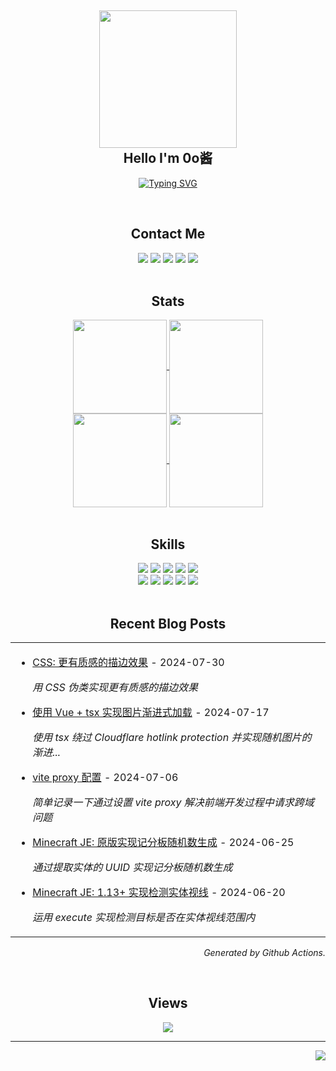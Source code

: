 <h2 align="center">
    <a href="#">
        <img src="./avatar.svg" width="220" />
        <br/>
    </a>
    Hello I'm 0o酱
</h2>

<p align="center">
    <a href="https://blog.im0o.top/">
        <img src="https://readme-typing-svg.demolab.com?font=ZCOOL+KuaiLe&pause=1000&color=F47F2C&center=true&vCenter=true&width=500&lines=%E5%85%89%E9%98%B4%E5%A6%82%E6%A2%A6%EF%BC%8C%E6%98%A8%E6%97%A5%E9%9A%8F%E9%A3%8E;Time+passes+like+a+dream%2C;yesterday+fades+away." alt="Typing SVG" />
    </a>
</p>

<br />
<div align="center">
    <h2>Contact Me</h2>
    <a href="https://github.com/jz0ojiang"><img src="https://img.shields.io/badge/-@jz0ojiang-%23181717?style=flat-square&logo=github" /></a>
    <a href="https://t.me/jz0ojiang"><img src="https://img.shields.io/badge/-@jz0ojiang-%23181717?style=flat-square&logo=telegram" /></a>
    <a href="https://x.com/@jz0ojiang"><img src="https://img.shields.io/badge/-@Jz0ojiang-%23181717?style=flat-square&logo=x" /></a>
    <a href="mailto:hi@im0o.top"><img src="https://img.shields.io/badge/hi@im0o.top-%23181717?style=flat-square&logo=mail.ru" /></a>
    <a href="https://im0o.top"><img src="https://img.shields.io/website?color=181717&label=Site&style=flat-square&up_message=im0o.top&url=https%3A%2F%2Fim0o.top" /></a>
</div>

<br />
<div align="center">
<h2>Stats</h2>
<a href="#">
<picture>
    <source 
    srcset="https://github-readme-activity-graph.vercel.app/graph?username=jz0ojiang&theme=github-dark&custom_title=My%20Activity%20Graph&hide_border=true&bg_color=0D1117"
    media="(prefers-color-scheme: dark)"
    />
    <source
    srcset="https://github-readme-activity-graph.vercel.app/graph?username=jz0ojiang&theme=github-light&custom_title=My%20Activity%20Graph&hide_border=true"
    media="(prefers-color-scheme: light), (prefers-color-scheme: no-preference)"
    />
    <img src="https://github-readme-activity-graph.vercel.app/graph?username=jz0ojiang&theme=github-light" align="center" height="150em" />
</picture>
</a>
<a href="#">
<picture>
    <source srcset="https://readmestats-jz0ojiang.vercel.app/api/top-langs/?username=jz0ojiang&langs_count=8&hide=html%2Ccss%2Cjavascript&layout=compact&bg_color=0D1117&title_color=fff&text_color=fff&count_private=true&hide_border=true&theme=github-dark&PAT_1" media="(prefers-color-scheme: dark)" />
    <source srcset="https://readmestats-jz0ojiang.vercel.app/api/top-langs/?username=jz0ojiang&langs_count=8&hide=html%2Ccss%2Cjavascript&layout=compact&count_private=true&hide_border=true&PAT_1" media="(prefers-color-scheme: light), (prefers-color-scheme: no-preference)"
    />
    <img align="center" height="150em" src="https://readmestats-jz0ojiang.vercel.app/api/top-langs/?username=jz0ojiang&langs_count=8&hide=html%2Ccss%2Cjavascript&layout=compact&bg_color=0D1117&title_color=fff&text_color=fff&count_private=true&hide_border=true&theme=github-dark&PAT_1" />
</picture>
</a>
<br />
<a href="#">
<picture>
    <source 
    srcset="https://readmestats-jz0ojiang.vercel.app/api?username=jz0ojiang&layout=compact&bg_color=0D1117&title_color=fff&text_color=fff&icon_color=fff&show_icons=true&count_private=true&hide_border=true&theme=github-dark&PAT_1"
    media="(prefers-color-scheme: dark)"
    />
    <source
    srcset="https://readmestats-jz0ojiang.vercel.app/api?username=jz0ojiang&layout=compact&show_icons=true&count_private=true&hide_border=true&PAT_1"
    media="(prefers-color-scheme: light), (prefers-color-scheme: no-preference)"
    />
    <img src="https://readmestats-jz0ojiang.vercel.app/api?username=jz0ojiang&layout=compact&bg_color=0D1117&title_color=fff&text_color=fff&icon_color=fff&show_icons=true&count_private=true&hide_border=true&theme=github-dark&PAT_1" align="center" height="150em" />
</picture>
</a>
<a href="#">
<picture>
    <source 
    srcset="https://github-readme-stats.vercel.app/api/wakatime?username=Jz0ojiang&langs_count=8&bg_color=0D1117&title_color=2C82FF&text_color=FEFFF8&icon_color=fff&count_private=true&hide_border=true&theme=github-dark"
    media="(prefers-color-scheme: dark)"
    />
    <source
    srcset="https://github-readme-stats.vercel.app/api/wakatime?username=Jz0ojiang&langs_count=8&count_private=true&hide_border=true"
    media="(prefers-color-scheme: light), (prefers-color-scheme: no-preference)"
    />
    <img align="center" height="150em" src="https://github-readme-stats.vercel.app/api/wakatime?username=Jz0ojiang&langs_count=8&bg_color=0D1117&title_color=2C82FF&text_color=FEFFF8&icon_color=fff&count_private=true&hide_border=true&theme=github-dark" />
</picture>
</a>
</div>

<br />
<div align="center">
    <h2>Skills</h2>
    <img src="https://img.shields.io/badge/Vue.js-35495E?style=for-the-badge&logo=vuedotjs&logoColor=4FC08D" />
    <img src="https://img.shields.io/badge/Vite-B73BFE?style=for-the-badge&logo=vite&logoColor=FFD62E" />
    <img src="https://img.shields.io/badge/Svelte-4A4A55?style=for-the-badge&logo=svelte&logoColor=FF3E00" />
    <img src="https://img.shields.io/badge/Node.js-339933?style=for-the-badge&logo=nodedotjs&logoColor=white" />
    <img src="https://img.shields.io/badge/Hexo-0E83CD?style=for-the-badge&logo=hexo&logoColor=white" />
    <br />
    <img src="https://img.shields.io/badge/Go-478CBF?style=for-the-badge&logo=Go&logoColor=white" />
    <img src="https://img.shields.io/badge/Python-FFD43B?style=for-the-badge&logo=python&logoColor=blue" />
    <img src="https://img.shields.io/badge/Pug-E3C29B?style=for-the-badge&logo=pug&logoColor=black" />
    <img src="https://img.shields.io/badge/Nim-FF4500?style=for-the-badge&logo=nim&logoColor=black" />
    <img src="https://img.shields.io/badge/TypeScript-007ACC?style=for-the-badge&logo=typescript&logoColor=white" />
</div>

<br />
<div align="center">
<h2>Recent Blog Posts</h2>
<table><tr>
<td align="left">

<!-- latest_posts starts -->
- [CSS: 更有质感的描边效果](https://blog.im0o.top/posts/81403f58.html) - 2024-07-30

  *用 CSS 伪类实现更有质感的描边效果*

- [使用 Vue + tsx 实现图片渐进式加载](https://blog.im0o.top/posts/116723d.html) - 2024-07-17

  *使用 tsx 绕过 Cloudflare hotlink protection 并实现随机图片的渐进...*

- [vite proxy 配置](https://blog.im0o.top/posts/d7927a41.html) - 2024-07-06

  *简单记录一下通过设置 vite proxy 解决前端开发过程中请求跨域问题*

- [Minecraft JE: 原版实现记分板随机数生成](https://blog.im0o.top/posts/3a896c59.html) - 2024-06-25

  *通过提取实体的 UUID 实现记分板随机数生成*

- [Minecraft JE: 1.13+ 实现检测实体视线](https://blog.im0o.top/posts/4dbbf746.html) - 2024-06-20

  *运用 execute 实现检测目标是否在实体视线范围内*
<!-- latest_posts ends -->

</td>
</tr></table>
<p align="right"><i>Generated by Github Actions.</i></p>
</div>

<br />
<div align="center">
    <h2>Views</h2>
    <img src="https://api.visitorbadge.io/api/visitors?path=https%3A%2F%2Fgithub.com%2Fjz0ojiang&labelColor=%23697689&countColor=%2337d67a" />
</div>

-----

<div align="right">
<img src="https://github.com/jz0ojiang/jz0ojiang/workflows/Build%20README/badge.svg" />
</div>
